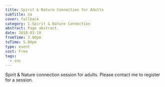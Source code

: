 ```yaml
---
title: Spirit & Nature Connection for Adults
subTitle: na
cover: fallback
category: 1.Spirit & Nature Connection
abstract: Page abstract.
date: 2018-03-19
fromTime: 3.00pm
toTime: 5.00pm
type: event
cost: Free
tags:
  - snc
---
```


Spirit & Nature connection session for adults. Please contact me to register for a session.

